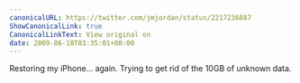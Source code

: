 ```yaml
---
canonicalURL: https://twitter.com/jmjordan/status/2217236887
ShowCanonicalLink: true
CanonicalLinkText: View original on
date: 2009-06-18T03:35:01+00:00
---
```

Restoring my iPhone... again. Trying to get rid of the 10GB of unknown data.